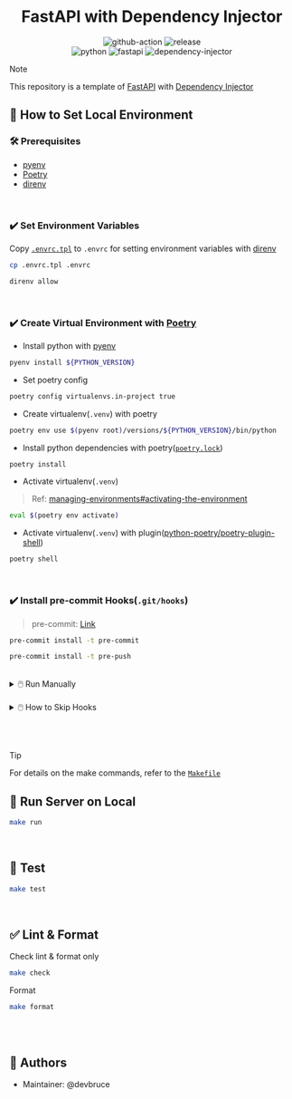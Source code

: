 <h1 align="center">
    FastAPI with Dependency Injector
</h1>

<p align="center">
    <img src="https://github.com/devbruce/fastapi-di-tpl/actions/workflows/test.yml/badge.svg?branch=main" alt="github-action" />
    <img src="https://img.shields.io/github/release/devbruce/fastapi-di-tpl.svg" alt="release" />
    <br>
    <img src="https://img.shields.io/badge/Python-3.13-blue?style=flat&logo=python" alt="python" />
    <img src="https://img.shields.io/badge/FastAPI-0.115-brightgreen?style=flat&logo=fastapi" alt="fastapi" />
    <img src="https://img.shields.io/badge/Dependency Injector-4.45-skyblue?style=flat" alt="dependency-injector" />
</p>

> [!NOTE]  
> This repository is a template of [FastAPI](https://fastapi.tiangolo.com/) with [Dependency Injector](https://python-dependency-injector.ets-labs.org/)

## 📖 How to Set Local Environment

### 🛠️ Prerequisites

- [pyenv](https://github.com/pyenv/pyenv)
- [Poetry](https://python-poetry.org/)
- [direnv](https://direnv.net/)

<br>

### ✔️ Set Environment Variables

Copy  [`.envrc.tpl`](./.envrc.tpl) to `.envrc` for setting environment variables with [direnv](https://direnv.net/)

```bash
cp .envrc.tpl .envrc
```

```bash
direnv allow
```

<br>

### ✔️ Create Virtual Environment with [Poetry](https://python-poetry.org/)

- Install python with [pyenv](https://github.com/pyenv/pyenv)

```bash
pyenv install ${PYTHON_VERSION}
```

- Set poetry config

```bash
poetry config virtualenvs.in-project true
```

- Create virtualenv(`.venv`) with poetry

```bash
poetry env use $(pyenv root)/versions/${PYTHON_VERSION}/bin/python
```

- Install python dependencies with poetry([`poetry.lock`](./poetry.lock))

```bash
poetry install
```

- Activate virtualenv(`.venv`)

> Ref: [managing-environments#activating-the-environment](https://python-poetry.org/docs/managing-environments#activating-the-environment)

```bash
eval $(poetry env activate)
```

- Activate virtualenv(`.venv`) with plugin([python-poetry/poetry-plugin-shell](https://github.com/python-poetry/poetry-plugin-shell))

```bash
poetry shell
```

<br>

### ✔️ Install pre-commit Hooks(`.git/hooks`)

> pre-commit: [Link](https://pre-commit.com/)

```bash
pre-commit install -t pre-commit
```

```bash
pre-commit install -t pre-push
```

<br>

<details>
  <summary>🖱️ Run Manually</summary>

```bash
pre-commit run
```

</details>

<br>

<details>
  <summary>🖱️ How to Skip Hooks</summary>

After installing the hooks, you can use the `--no-verify` option to skip it.

```bash
git commit --no-verify
```

```bash
git push --no-verify
```

</details>

<br><br>

> [!TIP]  
> For details on the make commands, refer to the [`Makefile`](./Makefile)

## 🚀 Run Server on Local

```bash
make run
```

<br>

## 💯 Test

```bash
make test
```

<br>

## ✅ Lint & Format

Check lint & format only

```bash
make check
```

Format

```bash
make format
```

<br><br>

## 👤 Authors

- Maintainer: @devbruce
